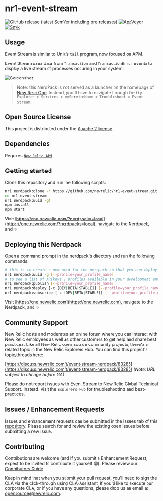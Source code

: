 # nr1-event-stream

![GitHub release (latest SemVer including pre-releases)](https://img.shields.io/github/v/release/newrelic/nr1-event-stream?include_prereleases&sort=semver) ![AppVeyor](https://img.shields.io/appveyor/ci/newrelic/nr1-event-stream) [![Snyk](https://snyk.io/test/github/newrelic/nr1-event-stream/badge.svg)](https://snyk.io/test/github/newrelic/nr1-event-stream)

## Usage

Event Stream is similar to Unix’s `tail` program, now focused on APM.

Event Stream uses data from `Transaction` and `TransactionError` events to display a live stream of processes occuring in your system.

![Screenshot](./screenshots/screenshot.png)

> Note: this NerdPack is not served as a launcher on the homepage of [New Relic One](https://one.newrelic.com). Instead, you'll have to navigate through `Entity Explorer > Services > myServiceName > Troubleshoot > Event Stream`.

## Open Source License

This project is distributed under the [Apache 2 license](LICENSE).

## Dependencies

Requires [`New Relic APM`](https://newrelic.com/products/application-monitoring).

## Getting started

Clone this repository and run the following scripts:

```bash
nr1 nerdpack:clone -r https://github.com/newrelic/nr1-event-stream.git
cd nr1-event-stream
nr1 nerdpack:uuid -gf
npm install
npm start
```

Visit [https://one.newrelic.com/?nerdpacks=local](https://one.newrelic.com/?nerdpacks=local), navigate to the Nerdpack, and :sparkles:

## Deploying this Nerdpack

Open a command prompt in the nerdpack's directory and run the following commands.

```bash
# this is to create a new uuid for the nerdpack so that you can deploy it to your account
nr1 nerdpack:uuid -g [--profile=your_profile_name]
# to see a list of APIkeys / profiles available in your development environment, run nr1 credentials:list
nr1 nerdpack:publish [--profile=your_profile_name]
nr1 nerdpack:deploy [-c [DEV|BETA|STABLE]] [--profile=your_profile_name]
nr1 nerdpack:subscribe [-c [DEV|BETA|STABLE]] [--profile=your_profile_name]
```

Visit [https://one.newrelic.com](https://one.newrelic.com), navigate to the Nerdpack, and :sparkles:

## Community Support

New Relic hosts and moderates an online forum where you can interact with New Relic employees as well as other customers to get help and share best practices. Like all New Relic open source community projects, there's a related topic in the New Relic Explorers Hub. You can find this project's topic/threads here:

[https://discuss.newrelic.com/t/event-stream-nerdpack/83285](https://discuss.newrelic.com/t/event-stream-nerdpack/83285)
_(Note: URL subject to change before GA)_

Please do not report issues with Event Stream to New Relic Global Technical Support. Instead, visit the [`Explorers Hub`](https://discuss.newrelic.com/c/build-on-new-relic) for troubleshooting and best-practices.

## Issues / Enhancement Requests

Issues and enhancement requests can be submitted in the [Issues tab of this repository](../../issues). Please search for and review the existing open issues before submitting a new issue.

## Contributing

Contributions are welcome (and if you submit a Enhancement Request, expect to be invited to contribute it yourself :grin:). Please review our [Contributors Guide](CONTRIBUTING.md).

Keep in mind that when you submit your pull request, you'll need to sign the CLA via the click-through using CLA-Assistant. If you'd like to execute our corporate CLA, or if you have any questions, please drop us an email at opensource@newrelic.com.
